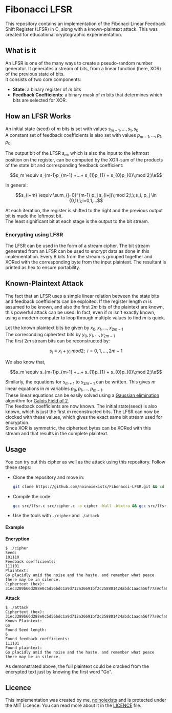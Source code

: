 # Fibonacci LFSR
This repository contains an implementation of the Fibonaci Linear Feedback Shift Register (LFSR) in C, along with a known-plaintext attack. This was created for educational cryptographic experimentation. 

## What is it  
An LFSR is one of the many ways to create a pseudo-random number generator. It generates a stream of bits, from a linear function (here, XOR) of the previous state of bits.  
It consists of two core components:  
- **State**: a binary register of $`m`$ bits
- **Feedback Coefficients**: a binary mask of $`m`$ bits that determines which bits are selected for XOR.

## How an LFSR Works
An initial state (seed) of $`m`$ bits is set with values  $`s_{m-1},..., s_1, s_0`$  
A constant set of feedback coefficients is also set with values  $`p_{m-1},..., p_1, p_0`$  

The output bit of the LFSR $`s_m`$, which is also the input to the leftmost position on the register, can be computed by the XOR-sum of the products of the state bit and corresponding feedback coefficient:
```math
s_m \equiv s_{m-1}p_{m-1} +...+ s_{1}p_{1} + s_{0}p_{0}\;mod 2;\\e
```
In general:  
```math
s_{i+m} \equiv \sum_{j=0}^{m-1} p_j s_{i+j}\;mod 2;\;\;s_i, p_j \in {0,1};\;i=0,1,...
```
At each iteration, the register is shifted to the right and the previous output bit is made the leftmost bit.  
The least significant bit at each stage is the output to the bit stream.  

### Encrypting using LFSR
The LFSR can be used in the form of a stream cipher. The bit stream generated from an LFSR can be used to encrypt data as done in this implementation. Every 8 bits from the stream is grouped together and XORed with the corresponding byte from the input plaintext. The resultant is printed as hex to ensure portability.

## Known-Plaintext Attack
The fact that an LFSR uses a simple linear relation between the state bits and feedback coefficients can be exploited. If the register length $`m`$ is assumed to be known, and also the first $`2m`$ bits of the plaintext are known, this powerful attack can be used. In fact, even if $`m`$ isn't exactly known, using a modern computer to loop through multiple values to find $`m`$ is quick.  

Let the known plaintext bits be given by $`x_0, x_1,...,x_{2m-1}`$  
The corresonding ciphertext bits by $`y_0, y_1,...,y_{2m-1}`$  
The first $`2m`$ stream bits can be reconstructed by:  
```math
s_i \equiv x_i + y_i \;mod2;\;\;  i = 0, 1,...,2m-1
```
We also know that,
```math
s_m \equiv s_{m-1}p_{m-1} +...+ s_{1}p_{1} + s_{0}p_{0}\;mod 2;\\e
```
Similarly, the equations for $`s_{m+1}`$ to $`s_{2m-1}`$ can be written. This gives $`m`$ linear equations in $`m`$ variables $`p_0, p_1,...,p_{m-1}`$.  
These linear equations can be easily solved using a [Gaussian elimination](https://en.wikipedia.org/wiki/Gaussian_elimination) algorithm for [Galois Field of 2](https://en.wikipedia.org/wiki/GF(2)).  
The feedback coefficients are now known. The initial state(seed) is also known, which is just the first $`m`$ reconstructed bits. The LFSR can now be clocked with these values, which gives the exact same bit stream used for encryption.  
Since XOR is symmetric, the ciphertext bytes can be XORed with this stream and that results in the complete plaintext. 

## Usage
You can try out this cipher as well as the attack using this repository. Follow these steps:  
- Clone the repository and move in:
  ```sh
  git clone https://github.com/noinoiexists/Fibonacci-LFSR.git && cd Fibonacci-LFSR
  ```
- Compile the code:
  ```sh
  gcc src/lfsr.c src/cipher.c -o cipher -Wall -Wextra && gcc src/lfsr.c src/gf2-gaussian-elimination.c attacks/known-plaintext-attack.c -o attack -Wall -Wextra
  ```
- Use the tools with `./cipher` and `./attack`

#### Example
**Encryption**
```
$ ./cipher
Seed:
101110
Feedback coefficients:
111101
Plaintext:
Go placidly amid the noise and the haste, and remember what peace there may be in silence.
Ciphertext (hex):
31ec3289b66d288e0c5d56bdc1a9d712a36691bf2c258801424abdc1aada56f77a9cfa642a941c5403bdc1aada56f17794bf6129821a1158f5c1b09e06e6739abf2c3f8f0d434abdcda5c756e177d9b3626b94015d4af3c3a190
```

**Attack** 
```
$ ./attack
Ciphertext (hex):
31ec3289b66d288e0c5d56bdc1a9d712a36691bf2c258801424abdc1aada56f77a9cfa642a941c5403bdc1aada56f17794bf6129821a1158f5c1b09e06e6739abf2c3f8f0d434abdcda5c756e177d9b3626b94015d4af3c3a190
Known Plaintext:
Go
Found Seed length:
6
Found feedback coefficients:
111101
Found plaintext:
Go placidly amid the noise and the haste, and remember what peace there may be in silence.
```
As demonstrated above, the full plaintext could be cracked from the encrypted text just by knowing the first word "Go".

## Licence
This implementation was created by me, [noinoiexists](https://github.com/noinoiexists) and is protected under the MIT Licence. You can read more about it in the [LICENCE](https://github.com/noinoiexists/Fibonacci-LFSR-in-C/blob/main/LICENSE) file.
